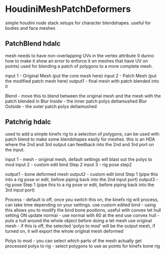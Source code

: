 # HoudiniMeshPatchDeformers
simple houdini node stack setups for character blendshapes. useful for bodies and face meshes


## PatchBlend hdalc
mesh needs to have non-overlapping UVs in the vertex attribute (I dunno how to make it show an error to enforce it on meshes that have UV on points)
used for blending a patch of polygons to a more complete mesh. 

input 1 - Original Mesh (put the core mesh here)
input 2 - Patch Mesh (put the modified patch mesh here)
output1 - final mesh with patch blended into it

Blend - move this to blend between the original mesh and the mesh with the patch blended in
Blur Inside - the inner patch polys deltamushed
Blur Outside - the outer patch polys deltamushed


## Patchrig hdalc
used to add a simple kinefx rig to a selection of polygons, can be used with patch blend to make some blendshapes easily for meshes. this is an HDA where the 2nd and 3rd output can feedback into the 2nd and 3rd port on the input.


input 1 - mesh - original mesh, default settings will blast out the polys to mod
input 2 - custom edit bind Step 2
input 3 - rig pose step2

output1 - bone deformed mesh 
output2 - custom edit bind Step 1 (pipe this into a rig pose or edit, before piping back into the 2nd input port)
output3 - rig pose Step 1 (pipe this to a rig pose or edit, before piping back into the 3rd input port)

Process - default is off, once you switch this on, the kinefx rig will process, can take time depending on your settings.
use custom edited bind - using this allows you to modify the bind bone positions, useful with convex tet hull setting ON
update normal - use normal with 60 at the end
use convex hull - puts a hull around the whole object before doing a tet mesh
use original mesh - if this is off, the selected 'polys to mod' will be the output mesh, if turned on, it will export the whole original mesh deformed

Polys to mod - you can select which parts of the mesh actually get processed
polys to rig - select polygons to use as points for kinefx bone rig


